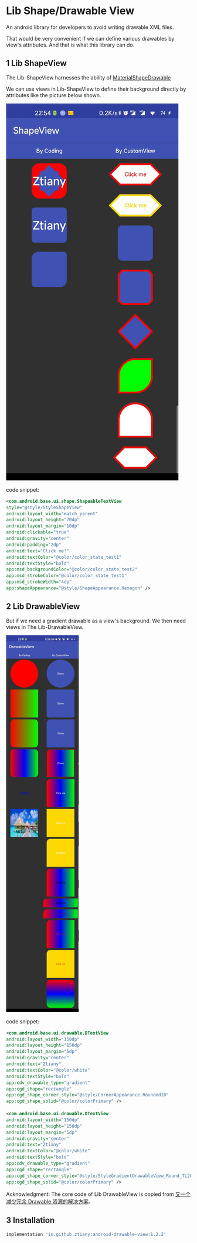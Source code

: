 # Lib Shape/Drawable View

An android library for developers to avoid writing drawable XML files.

That would be very convenient if we can define various drawables by view's attributes. And that is
what this library can do.

## 1 Lib ShapeView

The Lib-ShapeView harnesses the ability
of [MaterialShapeDrawable](https://developer.android.com/reference/com/google/android/material/shape/MaterialShapeDrawable)

We can use views in Lib-ShapeView to define their background directly by attributes like the picture
below shown.

![](resource/shape-view.jpg)

code snippet:

```xml
<com.android.base.ui.shape.ShapeableTextView
style="@style/StyleShapeView"
android:layout_width="match_parent"
android:layout_height="70dp"
android:layout_margin="10dp"
android:clickable="true"
android:gravity="center"
android:padding="2dp"
android:text="Click me!"
android:textColor="@color/color_state_test1"
android:textStyle="bold"
app:msd_backgroundColor="@color/color_state_test2"
app:msd_strokeColor="@color/color_state_test1"
app:msd_strokeWidth="4dp"
app:shapeAppearance="@style/ShapeAppearance.Hexagon" />
```

## 2 Lib DrawableView

But if we need a gradient drawable as a view's background. We then need views in The
Lib-DrawableView.

![](resource/drawable-view.jpg)

code snippet:

```xml
<com.android.base.ui.drawable.DTextView
android:layout_width="150dp"
android:layout_height="150dp"
android:layout_margin="5dp"
android:gravity="center"
android:text="Ztiany"
android:textColor="@color/white"
android:textStyle="bold"
app:cdv_drawable_type="gradient"
app:cgd_shape="rectangle"
app:cgd_shape_corner_style="@style/CornerAppearance.Rounded10"
app:cgd_shape_solid="@color/colorPrimary" />

<com.android.base.ui.drawable.DTextView
android:layout_width="150dp"
android:layout_height="150dp"
android:layout_margin="5dp"
android:gravity="center"
android:text="Ztiany"
android:textColor="@color/white"
android:textStyle="bold"
app:cdv_drawable_type="gradient"
app:cgd_shape="rectangle"
app:cgd_shape_corner_style="@style/StyleGradientDrawableView_Round_TL20"
app:cgd_shape_solid="@color/colorPrimary" />
```

Acknowledgment: The core code of Lib DrawableView is copied from [又一个减少冗余 Drawable 资源的解决方案](https://mp.weixin.qq.com/s/qxMoI7UTw3WtiRR6oIDGKA)。

## 3  Installation

```groovy
implementation 'io.github.ztiany:android-drawable-view:1.2.2'
```

